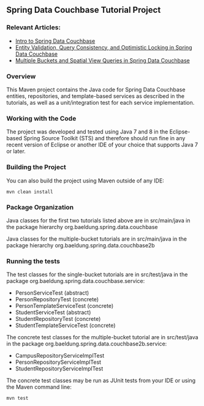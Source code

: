 ## Spring Data Couchbase Tutorial Project

### Relevant Articles:
- [Intro to Spring Data Couchbase](http://www.baeldung.com/spring-data-couchbase)
- [Entity Validation, Query Consistency, and Optimistic Locking in Spring Data Couchbase](http://www.baeldung.com/entity-validation-locking-and-query-consistency-in-spring-data-couchbase)
- [Multiple Buckets and Spatial View Queries in Spring Data Couchbase](http://www.baeldung.com/spring-data-couchbase-buckets-and-spatial-view-queries)

### Overview
This Maven project contains the Java code for Spring Data Couchbase
entities, repositories, and template-based services
as described in the tutorials, as well as a unit/integration test
for each service implementation.

### Working with the Code
The project was developed and tested using Java 7 and 8 in the Eclipse-based
Spring Source Toolkit (STS) and therefore should run fine in any
recent version of Eclipse or another IDE of your choice
that supports Java 7 or later.

### Building the Project
You can also build the project using Maven outside of any IDE:
```
mvn clean install
```

### Package Organization
Java classes for the first two tutorials listed above are in src/main/java in the package hierarchy
org.baeldung.spring.data.couchbase

Java classes for the multiple-bucket tutorials are in src/main/java in the package hierarchy
org.baeldung.spring.data.couchbase2b

### Running the tests
The test classes for the single-bucket tutorials are in src/test/java in the package
org.baeldung.spring.data.couchbase.service:
- PersonServiceTest (abstract)
- PersonRepositoryTest (concrete)
- PersonTemplateServiceTest (concrete)
- StudentServiceTest (abstract)
- StudentRepositoryTest (concrete)
- StudentTemplateServiceTest (concrete)

The concrete test classes for the multiple-bucket tutorial are in src/test/java in the package
org.baeldung.spring.data.couchbase2b.service:
- CampusRepositoryServiceImplTest
- PersonRepositoryServiceImplTest
- StudentRepositoryServiceImplTest

The concrete test classes may be run as JUnit tests from your IDE
or using the Maven command line:
```
mvn test
```
